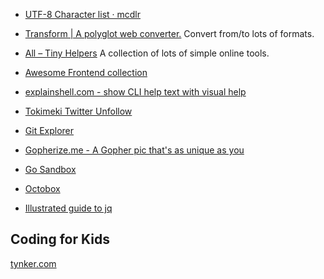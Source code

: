 
* [UTF-8 Character list · mcdlr](https://mcdlr.com/utf-8/#1)
* [Transform | A polyglot web converter.](https://transform.tools/) Convert from/to lots of formats.

* [All – Tiny Helpers](https://tiny-helpers.dev/) A collection of lots of simple online tools.
* [Awesome Frontend collection](https://awesomejs.dev/)
* [explainshell.com - show CLI help text with visual help](https://explainshell.com/)
* [Tokimeki Twitter Unfollow](https://tokimeki-unfollow.glitch.me/)
* [Git Explorer](https://gitexplorer.com/)
* [Gopherize.me - A Gopher pic that's as unique as you](https://gopherize.me/)
* [Go Sandbox](https://go-sandbox.com/)
* [Octobox](https://octobox.io/)

* [Illustrated guide to jq](https://mosermichael.github.io/jq-illustrated/dir/content.html)


## Coding for Kids

[tynker.com](https://www.tynker.com/)

<!--stackedit_data:
eyJoaXN0b3J5IjpbMzEyMjMzNTQwLDE4OTI1ODQ4ODksMTUxNj
IyMTkwMSwtMjAzNDY1ODI5MSwtMTMzOTg4OTM2NiwxMzgxMjgz
NzE3XX0=
-->